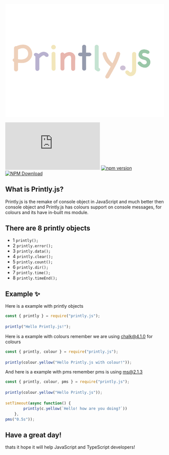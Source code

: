 ![](images/printlyjs.png)

[![Repo Dependents](https://badgen.net/github/dependents-repo/NotRealArif/printly.js)](https://github.com/NotRealArif/printly.js/network/dependents)
[![npm version](https://img.shields.io/npm/v/printly.js.svg)](https://www.npmjs.com/package/printly.js)
[![NPM Download](https://img.shields.io/npm/dm/printly.js.svg?style=flat)](https://www.npmjs.com/package/printly.js)


## What is Printly.js?
Printly.js is the remake of console object in JavaScript and much better then console object and Printly.js has colours support on console messages, for colours and its have in-built ms module.

## There are 8 printly objects

* 1 `printly();`
* 2 `printly.error();`
* 3 `printly.data();`
* 4 `printly.clear();`
* 5 `printly.count();`
* 6 `printly.dir();`
* 7 `printly.time();`
* 8 `printly.timeEnd();`

## Example ✨

Here is a example with printly objects
```js
const { printly } = require("printly.js");

printly("Hello Printly.js!");
```
Here is a example with colours remember we are using chalk@4.1.0 for colours
```js
const { printly, colour } = require("printly.js");

printly(colour.yellow("Hello Printly.js with colour!"));
```
And here is a example with pms remember pms is using ms@2.1.3
```js
const { printly, colour, pms } = require("printly.js");

printly(colour.yellow("Hello Printly.js"));

setTimeout(async function() {
        printly(c.yellow(`Hello! how are you doing?`))
    }, 
pms("0.5s"));
```

## Have a great day!
thats it hope it will help JavaScript and TypeScript developers! 